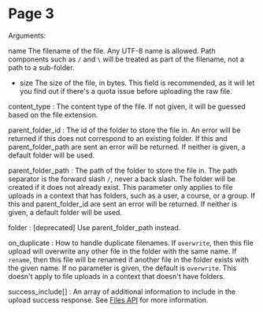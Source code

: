 # Page 3

Arguments:

name
    The filename of the file. Any UTF-8 name is allowed. Path components such as `/` and `\` will be treated as part of the filename, not a path to a sub-folder.

- size
  The size of the file, in bytes. This field is recommended, as it will let you find out if there's a quota issue before uploading the raw file.

content_type
: The content type of the file. If not given, it will be guessed based on the file extension.

parent_folder_id
: The id of the folder to store the file in. An error will be returned if this does not correspond to an existing folder. If this and parent_folder_path are sent an error will be returned. If neither is given, a default folder will be used.

parent_folder_path
: The path of the folder to store the file in. The path separator is the forward slash `/`, never a back slash. The folder will be created if it does not already exist. This parameter only applies to file uploads in a context that has folders, such as a user, a course, or a group. If this and parent_folder_id are sent an error will be returned. If neither is given, a default folder will be used.

folder
: [deprecated] Use parent_folder_path instead.

on_duplicate
: How to handle duplicate filenames. If `overwrite`, then this file upload will overwrite any other file in the folder with the same name. If `rename`, then this file will be renamed if another file in the folder exists with the given name. If no parameter is given, the default is `overwrite`. This doesn't apply to file uploads in a context that doesn't have folders.

success_include[]
: An array of additional information to include in the upload success response. See [Files API](files.html#method.files.api_show) for more information.
